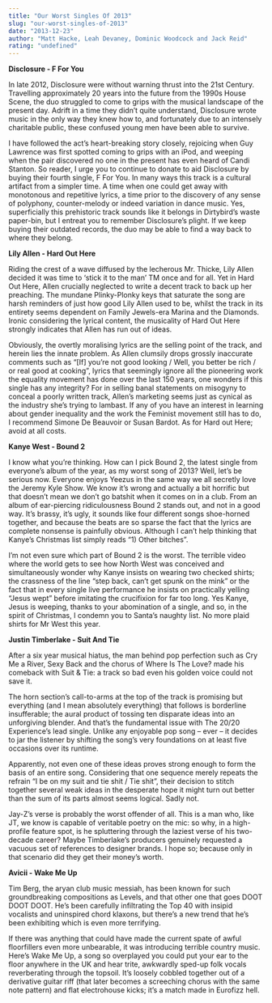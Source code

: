 ```yaml
---
title: "Our Worst Singles Of 2013"
slug: "our-worst-singles-of-2013"
date: "2013-12-23"
author: "Matt Hacke, Leah Devaney, Dominic Woodcock and Jack Reid"
rating: "undefined"
---
```


**Disclosure - F For You**

In late 2012, Disclosure were without warning thrust into the 21st Century. Travelling approximately 20 years into the future from the 1990s House Scene, the duo struggled to come to grips with the musical landscape of the present day. Adrift in a time they didn’t quite understand, Disclosure wrote music in the only way they knew how to, and fortunately due to an intensely charitable public, these confused young men have been able to survive.

I have followed the act’s heart-breaking story closely, rejoicing when Guy Lawrence was first spotted coming to grips with an iPod, and weeping when the pair discovered no one in the present has even heard of Candi Stanton. So reader, I urge you to continue to donate to aid Disclosure by buying their fourth single, F For You. In many ways this track is a cultural artifact from a simpler time. A time when one could get away with monotonous and repetitive lyrics, a time prior to the discovery of any sense of polyphony, counter-melody or indeed variation in dance music. Yes, superficially this prehistoric track sounds like it belongs in Dirtybird’s waste paper-bin, but I entreat you to remember Disclosure’s plight. If we keep buying their outdated records, the duo may be able to find a way back to where they belong.

**Lily Allen - Hard Out Here**

Riding the crest of a wave diffused by the lecherous Mr. Thicke, Lily Allen decided it was time to ‘stick it to the man’ TM once and for all. Yet in Hard Out Here, Allen crucially neglected to write a decent track to back up her preaching. The mundane Plinky-Plonky keys that saturate the song are harsh reminders of just how good Lily Allen used to be, whilst the track in its entirety seems dependent on Family Jewels-era Marina and the Diamonds. Ironic considering the lyrical content, the musicality of Hard Out Here strongly indicates that Allen has run out of ideas.

Obviously, the overtly moralising lyrics are the selling point of the track, and herein lies the innate problem. As Allen clumsily drops grossly inaccurate comments such as “\[If\] you’re not good looking / Well, you better be rich / or real good at cooking”, lyrics that seemingly ignore all the pioneering work the equality movement has done over the last 150 years, one wonders if this single has any integrity? For in selling banal statements on misogyny to conceal a poorly written track, Allen’s marketing seems just as cynical as the industry she’s trying to lambast. If any of you have an interest in learning about gender inequality and the work the Feminist movement still has to do, I recommend Simone De Beauvoir or Susan Bardot. As for Hard out Here; avoid at all costs.

**Kanye West - Bound 2**

I know what you’re thinking. How can I pick Bound 2, the latest single from everyone’s album of the year, as my worst song of 2013? Well, let’s be serious now. Everyone enjoys Yeezus in the same way we all secretly love the Jeremy Kyle Show. We know it’s wrong and actually a bit horrific but that doesn’t mean we don’t go batshit when it comes on in a club. From an album of ear-piercing ridiculousness Bound 2 stands out, and not in a good way. It’s brassy, it’s ugly, it sounds like four different songs shoe-horned together, and because the beats are so sparse the fact that the lyrics are complete nonsense is painfully obvious. Although I can’t help thinking that Kanye’s Christmas list simply reads “1) Other bitches”.

I’m not even sure which part of Bound 2 is the worst. The terrible video where the world gets to see how North West was conceived and simultaneously wonder why Kanye insists on wearing two checked shirts; the crassness of the line “step back, can’t get spunk on the mink” or the fact that in every single live performance he insists on practically yelling “Jesus wept” before imitating the crucifixion for far too long. Yes Kanye, Jesus is weeping, thanks to your abomination of a single, and so, in the spirit of Christmas, I condemn you to Santa’s naughty list. No more plaid shirts for Mr West this year.

**Justin Timberlake - Suit And Tie**

After a six year musical hiatus, the man behind pop perfection such as Cry Me a River, Sexy Back and the chorus of Where Is The Love? made his comeback with Suit & Tie: a track so bad even his golden voice could not save it.

The horn section’s call-to-arms at the top of the track is promising but everything (and I mean absolutely everything) that follows is borderline insufferable; the aural product of tossing ten disparate ideas into an unforgiving blender. And that’s the fundamental issue with The 20/20 Experience’s lead single. Unlike any enjoyable pop song – ever – it decides to jar the listener by shifting the song’s very foundations on at least five occasions over its runtime.

Apparently, not even one of these ideas proves strong enough to form the basis of an entire song. Considering that one sequence merely repeats the refrain “I be on my suit and tie shit / Tie shit”, their decision to stitch together several weak ideas in the desperate hope it might turn out better than the sum of its parts almost seems logical. Sadly not.

Jay-Z’s verse is probably the worst offender of all. This is a man who, like JT, we know is capable of veritable poetry on the mic: so why, in a high-profile feature spot, is he spluttering through the laziest verse of his two-decade career? Maybe Timberlake’s producers genuinely requested a vacuous set of references to designer brands. I hope so; because only in that scenario did they get their money’s worth.

**Avicii - Wake Me Up**

Tim Berg, the aryan club music messiah, has been known for such groundbreaking compositions as Levels, and that other one that goes DOOT DOOT DOOT. He’s been carefully infiltrating the Top 40 with insipid vocalists and uninspired chord klaxons, but there’s a new trend that he’s been exhibiting which is even more terrifying.

If there was anything that could have made the current spate of awful floorfillers even more unbearable, it was introducing terrible country music. Here’s Wake Me Up, a song so overplayed you could put your ear to the floor anywhere in the UK and hear trite, awkwardly sped-up folk vocals reverberating through the topsoil. It’s loosely cobbled together out of a derivative guitar riff (that later becomes a screeching chorus with the same note pattern) and flat electrohouse kicks; it’s a match made in Eurofizz hell.
